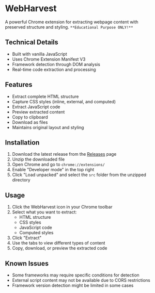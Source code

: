 # WebHarvest
A powerful Chrome extension for extracting webpage content with preserved structure and styling. `**Educational Purpose ONLY!**`

## Technical Details
- Built with vanilla JavaScript
- Uses Chrome Extension Manifest V3
- Framework detection through DOM analysis
- Real-time code extraction and processing

## Features
-  Extract complete HTML structure
-  Capture CSS styles (inline, external, and computed)
-  Extract JavaScript code
-  Preview extracted content
-  Copy to clipboard
-  Download as files
-  Maintains original layout and styling

## Installation
1. Download the latest release from the [Releases](https://github.com/RAHUL-art-create/WebHarvest/releases) page
2. Unzip the downloaded file
3. Open Chrome and go to `chrome://extensions/`
4. Enable "Developer mode" in the top right
5. Click "Load unpacked" and select the `src` folder from the unzipped directory

## Usage
1. Click the WebHarvest icon in your Chrome toolbar
2. Select what you want to extract:
   - HTML structure
   - CSS styles
   - JavaScript code
   - Computed styles
3. Click "Extract"
4. Use the tabs to view different types of content
5. Copy, download, or preview the extracted code

## Known Issues
- Some frameworks may require specific conditions for detection
- External script content may not be available due to CORS restrictions
- Framework version detection might be limited in some cases
